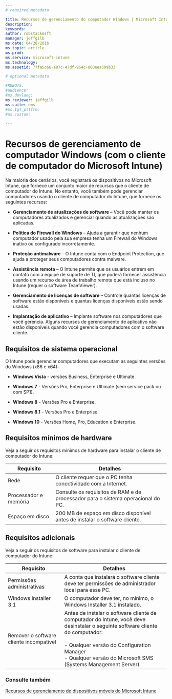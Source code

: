 ```yaml
---
# required metadata

title: Recursos de gerenciamento do computador Windows | Microsoft Intune
description:
keywords:
author: robstackmsft
manager: jeffgilb
ms.date: 04/28/2016
ms.topic: article
ms.prod:
ms.service: microsoft-intune
ms.technology:
ms.assetid: 77fa5c66-a87c-47df-964c-800eea509b33

# optional metadata

#ROBOTS:
#audience:
#ms.devlang:
ms.reviewer: jeffgilb
ms.suite: ems
#ms.tgt_pltfrm:
#ms.custom:

---
```


# Recursos de gerenciamento de computador Windows (com o cliente de computador do Microsoft Intune)
Na maioria dos cenários, você registrará os dispositivos no Microsoft Intune, que fornece um conjunto maior de recursos que o cliente de computador do Intune. No entanto, você também pode gerenciar computadores usando o cliente de computador do Intune, que fornece os seguintes recursos:

-   **Gerenciamento de atualizações de software** – Você pode manter os computadores atualizados e gerenciar quando as atualizações são aplicadas.

-   **Política do Firewall do Windows** – Ajuda a garantir que nenhum computador usado pela sua empresa tenha um Firewall do Windows inativo ou configurado incorretamente.

-   **Proteção antimalware** – O Intune conta com o Endpoint Protection, que ajuda a proteger seus computadores contra malware.

-   **Assistência remota** – O Intune permite que os usuários entrem em contato com a equipe de suporte de TI, que poderá fornecer assistência usando um recurso de área de trabalho remota que está incluso no Intune (requer o software TeamViewer).

-   **Gerenciamento de licenças de software** – Controle quantas licenças de software estão disponíveis e quantas licenças disponíveis estão sendo usadas.
-   **Implantação de aplicativo** – Implante software nos computadores que você gerencia. Alguns recursos de gerenciamento de aplicativo não estão disponíveis quando você gerencia computadores com o software cliente.


## Requisitos de sistema operacional
O Intune pode gerenciar computadores que executam as seguintes versões do Windows (x86 e x64):


-   **Windows Vista** - versões Business, Enterprise e Ultimate.

-   **Windows 7** - Versões Pro, Enterprise e Ultimate (sem service pack ou com SP1).

-   **Windows 8** - Versões Pro e Enterprise.

-   **Windows 8.1** - Versões Pro e Enterprise.

- **Windows 10** - Versões Home, Pro, Education e Enterprise.


## Requisitos mínimos de hardware
Veja a seguir os requisitos mínimos de hardware para instalar o cliente de computador do Intune:

|Requisito|Detalhes|
|---------------|--------------------|
|Rede|O cliente requer que o PC tenha conectividade com a Internet.|
|Processador e memória|Consulte os requisitos de RAM e de processador para o sistema operacional do PC.|
|Espaço em disco|200 MB de espaço em disco disponível antes de instalar o software cliente.|

## Requisitos adicionais
Veja a seguir os requisitos de software para instalar o cliente de computador do Intune:

|Requisito|Detalhes|
|---------------|--------------------|
|Permissões administrativas|A conta que instalará o software cliente deve ter permissões de administrador local para esse PC.|
|Windows Installer 3.1|O computador deve ter, no mínimo, o Windows Installer 3.1 instalado.|
|Remover o software cliente incompatível|Antes de instalar o software cliente de computador do Intune, você deve desinstalar o seguinte software cliente do computador:<br /><br />- Qualquer versão do Configuration Manager<br />- Qualquer versão do Microsoft SMS (Systems Management Server)|

### Consulte também
[Recursos de gerenciamento de dispositivos móveis do Microsoft Intune](./mobile-device-management-capabilities-in-microsoft-intune.md)


<!--HONumber=May16_HO3-->


